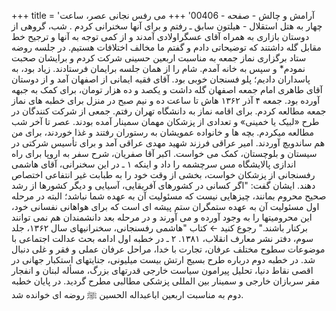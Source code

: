 +++
title = 'آرامش و چالش - صفحه - 00406'
+++
می رفس نجانی عصر، ساعت چهار به هتل استقلال - هيلتون سابق ـ رفتم و برای آنها سخنرانی کردم . شب، گروهی از دوستان بازاری به همراه آقای عسگراولادی آمدند و از کمی توجه به آنها و ترجیح خط مقابل گله داشتند که توضیحاتی دادم و گفتم ما مخالف اختلافات هستیم. در جلسه روضه ستاد برگزاری نماز جمعه به مناسبت اربعین حسینی شرکت کردم و برایشان صحبت نمودم* و سپس به خانه آمدم. شام را از همان جلسه برایمان فرستادند. زیاد بود، به پاسداران دادیم؛ پلو فسنجان خوبی بود. آقای فقیه ایمانی از اصفهان آمد و از دوستان آقای طاهری امام جمعه اصفهان گله داشت و یکصد و ده هزار تومان، برای کمک به جبهه آورده بود. جمعه ۴ آذر ۱۳۶۲ هاش تا ساعت ده و نیم صبح در منزل برای خطبه های نماز جمعه مطالعه کردم. برای اقامه نماز به دانشگاه تهران رفتم. جمعی از شرکت کنندگان در طرح «لبیک یا خمینی» و تعدادی از پزشکان مهمان سمینار آمده بودند. عصر تا آخر شب مطالعه میکردم. بچه ها و خانواده عمویشان به رستوران رفتند و غذا خوردند، برای من هم ساندویچ آوردند. امیر عراقی فرزند شهید مهدی عراقی آمد و برای تأسیس شرکتی در سیستان و بلوچستان، کمک می خواست. اکبر آقا صفریان، شرح سفر به اروپا برای راه اندازی پالایشگاه مس سرچشمه را داد و اینکه ۱ ـ در این سخنرانی، آقای هاشمی رفسنجانی از پزشکان خواست، بخشی از وقت خود را به طبابت غیر انتفاعی اختصاص دهند. ایشان گفت: "اگر کسانی در کشورهای آفریقایی، آسیایی و دیگر کشورها از رشد صحیح محروم بمانند، چیزهایی نیست که مسئولیت آن به عهده شما نباشد؛ البته در مرحله اول مسئولیت آن به عهده ستمگران ستم پیشه ای است که برای هواهانی نفسانی خود، این محرومیتها را به وجود آورده و می آورند و در مرحله بعد دانشمندان هم نمی توانند برکنار باشند." رجوع کنید ← کتاب "هاشمی رفسنجانی، سخنرانیهای سال ۱۳۶۲، جلد سوم، دفتر نشر معارف انقلاب، ۱۳۸۱. ۲ ـ در خطبه اول ادامه بحث عدالت اجتماعی با موضوعات سطوح مختلف عرفان، تجارت با خدا، مراحل عرفان عملی و فقر و غلی دنبال شد. در خطبه دوم درباره طرح بسیج ارتش بیست میلیونی، جنایتهای استکبار جهانی در اقصی نقاط دنیا، تحلیل پیرامون سیاست خارجی قدرتهای بزرگ، مسأله لبنان و انفجار مقر سربازان خارجی و سمینار بین المللی پزشکی مطالبی مطرح گردید. در پایان خطبه دوم به مناسبت اربعین اباعبداله الحسین ﷺ روضه ای خوانده شد.